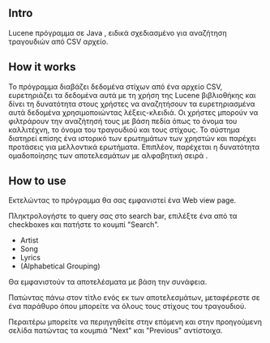 ## Intro
Lucene πρόγραμμα σε Java , ειδικά σχεδιασμένο για αναζήτηση τραγουδιών από CSV αρχείο.

## How it works
Το πρόγραμμα διαβάζει δεδομένα στίχων από ένα αρχείο CSV, ευρετηριάζει τα δεδομένα αυτά με τη χρήση της Lucene βιβλιοθήκης και δίνει τη δυνατότητα στους χρήστες να αναζητήσουν τα ευρετηριασμένα αυτά δεδομένα χρησιμοποιώντας λέξεις-κλειδιά. Οι χρήστες μπορούν να φιλτράρουν την αναζήτησή τους με βάση πεδία όπως το όνομα του καλλιτέχνη, το όνομα του τραγουδιού και τους στίχους. Το σύστημα διατηρεί επίσης ένα ιστορικό των ερωτημάτων των χρηστών και παρέχει προτάσεις για μελλοντικά ερωτήματα. Επιπλέον, παρέχεται η δυνατότητα ομαδοποίησης των αποτελεσμάτων με αλφαβητική σειρά .

## How to use
Εκτελώντας το πρόγραμμα θα σας εμφανιστεί ένα Web view page.

Πληκτρολογήστε το query σας στο search bar, επιλέξτε ένα από τα checkboxes και πατήστε το κουμπί "Search".

- Artist
- Song
- Lyrics
- (Alphabetical Grouping)

Θα εμφανιστούν τα αποτελέσματα με βάση την συνάφεια.

Πατώντας πάνω στον τίτλο ενός εκ των αποτελεσμάτων, μεταφέρεστε σε ένα παράθυρο όπου μπορείτε να όλους τους στίχους του τραγουδιού.

Περαιτέρω μπορείτε να περιηγηθείτε στην επόμενη και στην προηγούμενη σελίδα πατώντας τα κουμπιά "Next" και "Previous" αντίστοιχα.

